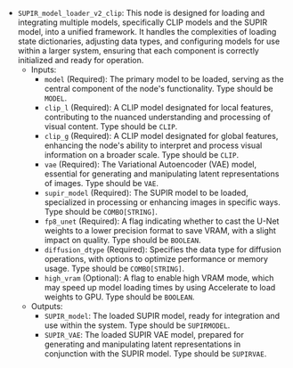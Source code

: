 - `SUPIR_model_loader_v2_clip`: This node is designed for loading and integrating multiple models, specifically CLIP models and the SUPIR model, into a unified framework. It handles the complexities of loading state dictionaries, adjusting data types, and configuring models for use within a larger system, ensuring that each component is correctly initialized and ready for operation.
    - Inputs:
        - `model` (Required): The primary model to be loaded, serving as the central component of the node's functionality. Type should be `MODEL`.
        - `clip_l` (Required): A CLIP model designated for local features, contributing to the nuanced understanding and processing of visual content. Type should be `CLIP`.
        - `clip_g` (Required): A CLIP model designated for global features, enhancing the node's ability to interpret and process visual information on a broader scale. Type should be `CLIP`.
        - `vae` (Required): The Variational Autoencoder (VAE) model, essential for generating and manipulating latent representations of images. Type should be `VAE`.
        - `supir_model` (Required): The SUPIR model to be loaded, specialized in processing or enhancing images in specific ways. Type should be `COMBO[STRING]`.
        - `fp8_unet` (Required): A flag indicating whether to cast the U-Net weights to a lower precision format to save VRAM, with a slight impact on quality. Type should be `BOOLEAN`.
        - `diffusion_dtype` (Required): Specifies the data type for diffusion operations, with options to optimize performance or memory usage. Type should be `COMBO[STRING]`.
        - `high_vram` (Optional): A flag to enable high VRAM mode, which may speed up model loading times by using Accelerate to load weights to GPU. Type should be `BOOLEAN`.
    - Outputs:
        - `SUPIR_model`: The loaded SUPIR model, ready for integration and use within the system. Type should be `SUPIRMODEL`.
        - `SUPIR_VAE`: The loaded SUPIR VAE model, prepared for generating and manipulating latent representations in conjunction with the SUPIR model. Type should be `SUPIRVAE`.
